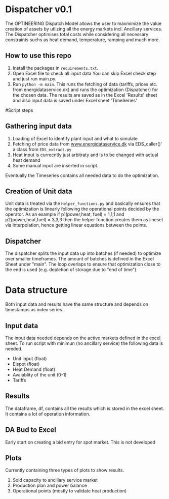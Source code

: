 #  Dispatcher v0.1
The OPTINEERING Dispatch Model allows the user to maxmimize the value creation of assets by utlizing all the energy markets incl. Ancillary services. 
The Dispatcher optimises total costs while considering all necessary constraints suchs as heat demand, temperature, ramping and much more.


## How to use this repo
1. Install the packages in `requirements.txt`.
2. Open Excel file to check all input data 
   You can skip Excel check step and just run main.py.
3. Run `python -m main`.
   This runs the  fetching of data (tariffs, prices etc. from energidataservice.dk) and runs the optimization (Dispatcher) for the chosen data.
   The results are saved as in the Excel 'Results' sheet and also input data is saved under Excel sheet 'TimeSeries'


#Script steps

## Gathering input data

1. Loading of Excel to identify plant input and what to simulate
2. Fetching of price data from www.energidataservice.dk via EDS_caller()' a class from `EDS_extract.py`
3. Heat input is currecntly just arbitraty and is to be changed with actual heat demand
4. Some manual input are inserted in script.

Eventually the Timeseries contains all needed data to do the optimization.  

## Creation of Unit data 
Unit data is treated via the `Helper_functions.py` and basically ensures that the optimization is linearly following the operational points decided by the operator. 
As an example if p1(power,heat, fuel) = 1,1,1 and p2(power,heat,fuel) = 3,3,3 then the helper function creates them as lineset via interpolation, hence getting linear equations between the points.  

##  Dispatcher
The dispatcher splits the input data up into batches (if needed) to optimize over smaller timeframes. The amount of batches is defined in the Excel Sheet under "main". The loop overlaps to ensure that optimization close to the end is used (e.g. depletion of storage due to "end of time").

# Data structure
Both input data and results have the same structure and depends on timestamps as index series.

## Input data
The input data needed depends on the active markets defined in the excel sheet. To run script with minimun (no ancillary service) the following data is needed.
- Unit input (float)
- Elspot (float)
- Heat Demand (float)
- Avaiablity of the unit (0-1)
- Tariffs

## Results
The dataframe, df, contains all the results which is stored in the excel sheet. It contains a lot of operation information.

## DA Bud to Excel
Early start on creating a bid entry for spot market. This is not developed

## Plots
Currently containing three types of plots to show results. 
1. Sold capacity to ancillary service market
2. Production plan and power balance
3. Operational points (mostly to validate heat production)